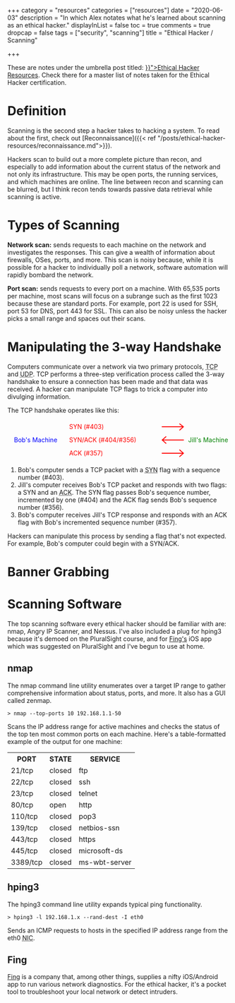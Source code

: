 +++
category = "resources"
categories = ["resources"]
date = "2020-06-03"
description = "In which Alex notates what he's learned about scanning as an ethical hacker."
displayInList = false
toc = true
comments = true
dropcap = false
tags = ["security", "scanning"]
title = "Ethical Hacker / Scanning"

+++
<p class="muted-text">
These are notes under the umbrella post titled: <a href="{{< ref "/posts/ethical-hacker-resources.md" >}}">Ethical Hacker Resources</a>. Check there for a master list of notes taken for the Ethical Hacker certification.
</p>

# Definition

Scanning is the second step a hacker takes to hacking a system. To read about the first, check out [Reconnaissance]({{< ref "/posts/ethical-hacker-resources/reconnaissance.md">}}).

Hackers scan to build out a more complete picture than recon, and especially to add information about the current status of the network and not only its infrastructure. This may be open ports, the running services, and which machines are online. The line between recon and scanning can be blurred, but I think recon tends towards passive data retrieval while scanning is active.

# Types of Scanning

**Network scan:** sends requests to each machine on the network and investigates the responses. This can give a wealth of information about firewalls, OSes, ports, and more. This scan is noisy because, while it is possible for a hacker to individually poll a network, software automation will rapidly bombard the network.

**Port scan:** sends requests to every port on a machine. With 65,535 ports per machine, most scans will focus on a subrange such as the first 1023 because these are standard ports. For example, port 22 is used for SSH, port 53 for DNS, port 443 for SSL. This can also be noisy unless the hacker picks a small range and spaces out their scans.

# Manipulating the 3-way Handshake

Computers communicate over a network via two primary protocols, <acronym title="Transmission Control Protocol">TCP</acronym> and <acronym title="User Datagram Protocol">UDP</acronym>. TCP performs a three-step verification process called the 3-way handshake to ensure a connection has been made and that data was received. A hacker can manipulate TCP flags to trick a computer into divulging information.

The TCP handshake operates like this:

<svg width="100%" height="90px">
  <text x="15"  y="50" fill="blue"> Bob's Machine</text>
  <text x="410" y="50" fill="green">Jill's Machine</text>
  <text x="140" y="20" fill="red">  SYN (#403)</text>
  <text x="140" y="50" fill="red">  SYN/ACK (#404/#356)</text>
  <text x="140" y="80" fill="red">  ACK (#357)</text>
  <!-- first red arrow -->
  <line x1="350" y1="15" x2="400" y2="15" style="stroke:red;stroke-width:2"></line>
  <line x1="390" y1="8" x2="399" y2="15" style="stroke:red;stroke-width:2"></line>
  <line x1="390" y1="23" x2="399" y2="15" style="stroke:red;stroke-width:2"></line>
  <!-- second red arrow -->
  <line x1="350" y1="45" x2="400" y2="45" style="stroke:red;stroke-width:2"></line>
  <line x1="360" y1="37" x2="351" y2="45" style="stroke:red;stroke-width:2"></line>
  <line x1="360" y1="53" x2="351" y2="45" style="stroke:red;stroke-width:2"></line>
  <!-- third red arrow -->
  <line x1="350" y1="75" x2="400" y2="75" style="stroke:red;stroke-width:2"></line>
  <line x1="390" y1="67" x2="399" y2="75" style="stroke:red;stroke-width:2"></line>
  <line x1="390" y1="83" x2="399" y2="75" style="stroke:red;stroke-width:2"></line>
</svg>

1. Bob's computer sends a TCP packet with a <acronym title="Sync, pronounced 'sin'">SYN</acronym> flag with a sequence number (#403).
2. Jill's computer receives Bob's TCP packet and responds with two flags: a SYN and an <acronym title="Acknowlege">ACK</acronym>. The SYN flag passes Bob's sequence number, incremented by one (#404) and the ACK flag sends Bob's sequence number (#356).
3. Bob's computer receives Jill's TCP response and responds with an ACK flag with Bob's incremented sequence number (#357).

Hackers can manipulate this process by sending a flag that's not expected. For example, Bob's computer could begin with a SYN/ACK.

# Banner Grabbing

# Scanning Software

The top scanning software every ethical hacker should be familiar with are: nmap, Angry IP Scanner, and Nessus.  I've also included a plug for hping3 because it's demoed on the PluralSight course, and for [Fing's](https://www.fing.com/products/fing-app) iOS app which was suggested on PluralSight and I've begun to use at home.

## nmap

The nmap command line utility enumerates over a target IP range to gather comprehensive information about status, ports, and more. It also has a GUI called zenmap.

`> nmap --top-ports 10 192.168.1.1-50`

Scans the IP address range for active machines and checks the status of the top ten most common ports on each machine. Here's a table-formatted example of the output for one machine:

<table>
<tr><th>PORT</th><th>STATE</th><th>SERVICE</th></tr>
<tr><td>21/tcp </td><td>closed</td><td>ftp</td></tr>
<tr><td>22/tcp </td><td>closed</td><td>ssh</td></tr>
<tr><td>23/tcp </td><td>closed</td><td>telnet</td></tr>
<tr><td>80/tcp </td><td>open  </td><td>http</td></tr>
<tr><td>110/tcp</td><td>closed</td><td>pop3</td></tr>
<tr><td>139/tcp</td><td>closed</td><td>netbios-ssn</td></tr>
<tr><td>443/tcp</td><td>closed</td><td>https</td></tr>
<tr><td>445/tcp</td><td>closed</td><td>microsoft-ds</td></tr>
<tr><td>3389/tcp</td><td>closed</td><td>ms-wbt-server</td></tr>
</table>

## hping3

The hping3 command line utility expands typical ping functionality.

`> hping3 -l 192.168.1.x --rand-dest -I eth0`

Sends an ICMP requests to hosts in the specified IP address range from the eth0 <acronym title="Network Interface Card">NIC</acronym>.

## Fing

[Fing](https://www.fing.com/products/fing-app) is a company that, among other things, supplies a nifty iOS/Android app to run various network diagnostics. For the ethical hacker, it's a pocket tool to troubleshoot your local network or detect intruders.
